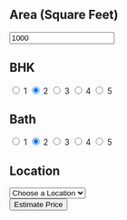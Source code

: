 <!DOCTYPE html>
<html>
<head>
    <title>Banglore Home Price Prediction</title>
    <script src="https://ajax.googleapis.com/ajax/libs/jquery/3.4.1/jquery.min.js"></script>
    <script src="app.js"></script>
	<link rel="stylesheet" href="app.css">
</head>
<body>
<div class="img"></div>
<form class="form">
	<h2>Area (Square Feet)</h2>
    <input class="area"  type="text" id="uiSqft" class="floatLabel" name="Squareft" value="1000">
	<h2>BHK</h2>
	<div class="switch-field">
		<input type="radio" id="radio-bhk-1" name="uiBHK" value="1"/>
		<label for="radio-bhk-1">1</label>
		<input type="radio" id="radio-bhk-2" name="uiBHK" value="2" checked/>
		<label for="radio-bhk-2">2</label>
		<input type="radio" id="radio-bhk-3" name="uiBHK" value="3"/>
		<label for="radio-bhk-3">3</label>
		<input type="radio" id="radio-bhk-4" name="uiBHK" value="4"/>
		<label for="radio-bhk-4">4</label>
		<input type="radio" id="radio-bhk-5" name="uiBHK" value="5"/>
		<label for="radio-bhk-5">5</label>
	</div>
	</form>
<form class="form">
	<h2>Bath</h2>
	<div class="switch-field">
		<input type="radio" id="radio-bath-1" name="uiBathrooms" value="1"/>
		<label for="radio-bath-1">1</label>
		<input type="radio" id="radio-bath-2" name="uiBathrooms" value="2" checked/>
		<label for="radio-bath-2">2</label>
		<input type="radio" id="radio-bath-3" name="uiBathrooms" value="3"/>
		<label for="radio-bath-3">3</label>
		<input type="radio" id="radio-bath-4" name="uiBathrooms" value="4"/>
		<label for="radio-bath-4">4</label>
		<input type="radio" id="radio-bath-5" name="uiBathrooms" value="5"/>
		<label for="radio-bath-5">5</label>
	</div>
		<h2>Location</h2>
	<div>
  <select class="location" name="" id="uiLocations">
    <option value="" disabled="disabled" selected="selected">Choose a Location</option>
		<option>Electronic City</option>
        <option>Rajaji Nagar</option>
  </select>
</div>
	<button class="submit" onclick="onClickedEstimatePrice()" type="button">Estimate Price</button>
	<div id="uiEstimatedPrice" class="result">	<h2></h2> </div>
</body>
</html>
















